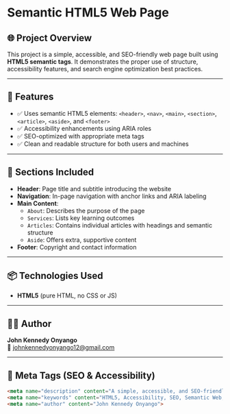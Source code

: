 # Semantic HTML5 Web Page

## 🌐 Project Overview

This project is a simple, accessible, and SEO-friendly web page built using **HTML5 semantic tags**. It demonstrates the proper use of structure, accessibility features, and search engine optimization best practices.

---

## 🧩 Features

- ✅ Uses semantic HTML5 elements: `<header>`, `<nav>`, `<main>`, `<section>`, `<article>`, `<aside>`, and `<footer>`
- ✅ Accessibility enhancements using ARIA roles
- ✅ SEO-optimized with appropriate meta tags
- ✅ Clean and readable structure for both users and machines

---

## 📝 Sections Included

- **Header**: Page title and subtitle introducing the website
- **Navigation**: In-page navigation with anchor links and ARIA labeling
- **Main Content**:
  - `About`: Describes the purpose of the page
  - `Services`: Lists key learning outcomes
  - `Articles`: Contains individual articles with headings and semantic structure
  - `Aside`: Offers extra, supportive content
- **Footer**: Copyright and contact information

---

## 📦 Technologies Used

- **HTML5** (pure HTML, no CSS or JS)

---

## 🧑‍💻 Author

**John Kennedy Onyango**  
📧 [johnkennedyonyango12@gmail.com](mailto:johnkennedyonyango12@gmail.com)

---

## 🔖 Meta Tags (SEO & Accessibility)

```html
<meta name="description" content="A simple, accessible, and SEO-friendly webpage built with HTML5 semantic tags.">
<meta name="keywords" content="HTML5, Accessibility, SEO, Semantic Web, Web Development">
<meta name="author" content="John Kennedy Onyango">

